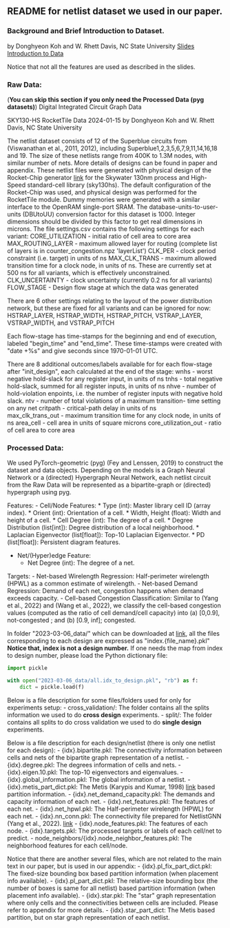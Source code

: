 ## README for netlist dataset we used in our paper. 

### Background and Brief Introduction to Dataset. 
by Donghyeon Koh and W. Rhett Davis, NC State University
[Slides Introduction to Data](DigIC-GraphData.pdf)

Notice that not all the features are used as described in the slides. 

### Raw Data: 
(**You can skip this section if you only need the Processed Data (pyg datasets)**)
Digital Integrated Circuit Graph Data

SKY130-HS RocketTile Data
2024-01-15  by Donghyeon Koh and W. Rhett Davis, NC State University

The netlist dataset consists of 12 of the Superblue circuits from (Viswanathan et al., 2011, 2012), including Superblue1,2,3,5,6,7,9,11,14,16,18 and 19. The size of these netlists range from 400K to 1.3M nodes, with similar number of nets. More details of designs can be found in paper and appendix.
These netlist files were generated with physical design of the Rocket-Chip generator [link](https://github.com/chipsalliance/rocket-chip) for the Skywater 130nm process and High-Speed standard-cell library (sky130hs).  The default configuration of the Rocket-Chip was used, and physical design was performed for the RocketTile module. Dummy memories were generated with a similar interface
to the OpenRAM single-port SRAM.
The database-units-to-user-units (DBUtoUU) conversion factor for this dataset is 1000.  Integer dimensions should be divided by this factor to get real dimensions in microns.
The file settings.csv contains the following settings for each variant:
CORE_UTILIZATION   - initial ratio of cell area to core area 
MAX_ROUTING_LAYER  - maximum allowed layer for routing (complete list
                     of layers is in counter_congestion.npz 'layerList')
CLK_PER            - clock period constraint (i.e. target) in units of ns
MAX_CLK_TRANS      - maximum allowed transition time for a clock node,
                     in units of ns.  These are currently set at 500 ns
					 for all variants, which is effectively unconstrained.
CLK_UNCERTAINTY    - clock uncertainty (currently 0.2 ns for all variants)
FLOW_STAGE         - Design flow stage at which the data was generated

There are 6 other settings relating to the layout of the power distribution network, but these are fixed for all variants and can be ignored for now: HSTRAP_LAYER, HSTRAP_WIDTH, HSTRAP_PITCH, VSTRAP_LAYER, VSTRAP_WIDTH, and VSTRAP_PITCH

Each flow-stage has time-stamps for the beginning and end of execution, labeled "begin_time" and "end_time".  These time-stamps were created with "date +%s" and give seconds since 1970-01-01 UTC.
			
There are 8 additional outcomes/labels available for for each flow-stage after "init_design", each calculated at the end of the stage:
wnhs                  - worst negative hold-slack for any register input,
                        in units of ns
tnhs                  - total negative hold-slack, summed for all register 
                        inputs, in units of ns
nhve                  - number of hold-violation enpoints, i.e. the number 
                        of register inputs with negative hold slack.
ntv                   - number of total violations of a maximum transition-
                        time setting on any net
critpath              - critical-path delay in units of ns		
max_clk_trans_out     - maximum transition time for any clock node, 
                        in units of ns
area_cell             - cell area in units of square microns
core_utilization_out  - ratio of cell area to core area

### Processed Data:
We used PyTorch-geometric (pyg) (Fey and Lenssen, 2019) to construct the dataset and data objects. 
Depending on the models is a Graph Neural Network or a (directed) Hypergraph Neural Network, each netlist circuit from the Raw Data will be represented as a bipartite-graph or (directed) hypergraph using pyg. 

Features:
    - Cell/Node Features:
        * Type (int): Master library cell ID (array index).
        * Orient (int): Orientation of a cell.
        * Width, Height (float): Width and height of a cell.
        * Cell Degree (int): The degree of a cell.
        * Degree Distribution (list[int]): Degree distribution of a local neighborhood. 
        * Laplacian Eigenvector (list[float]): Top-10 Laplacian Eigenvector. 
        * PD (list[float]): Persistent diagram features.
   - Net/(Hyper)edge Feature:
        * Net Degree (int): The degree of a net. 

Targets:
    - Net-based Wirelength Regression: Half-perimeter wirelength (HPWL) as a common estimate of wirelength. 
    - Net-based Demand Regression: Demand of each net, congestion happens when demand exceeds capacity. 
    - Cell-based Congestion Classification: Similar to (Yang et al., 2022) and (Wang et al., 2022), we classify the cell-based congestion values (computed as the ratio of cell demand/cell capacity) into (a) [0,0.9], not-congested ; and (b) [0.9, inf]; congested.

In folder 
"2023-03-06_data/" 
which can be downloaded at [link](https://zenodo.org/records/10795280?token=eyJhbGciOiJIUzUxMiJ9.eyJpZCI6Ijk5NjM2MzZiLTg0ZmUtNDI2My04OTQ3LTljMjA5ZjA3N2Y1OSIsImRhdGEiOnt9LCJyYW5kb20iOiJlYzFmMGJlZTU3MzE1OWMzOTU2MWZkYTE3MzY5ZjRjOCJ9.WifQFExjW1CAW0ahf3e5Qr0OV9c2cw9_RUbOXUsvRbnKlkApNZwVCL_VPRJvAve0MJDC0DDOSx_RLiTvBimr0w), 
all the files corresponding to each design are expressed as 
"index.{file_name}.pkl"
**Notice that, index is not a design number.** If one needs the map from index to design number, please load the Python dictionary file:
```python
import pickle

with open("2023-03-06_data/all.idx_to_design.pkl", "rb") as f:
    dict = pickle.load(f)
```

Below is a file description for some files/folders used for only for experiments setup:
    - cross_validation/: The folder contains all the splits information we used to do **cross design** experiments. 
    - split/: The folder contains all splits to do cross validation we used to do **single design** experiments. 

Below is a file description for each design/netlist (there is only one netlist for each design):
    - {idx}.bipartite.pkl: The connectivity information between cells and nets of the bipartite graph representation of a netlist. 
    - {idx}.degree.pkl: The degrees information of cells and nets.
    - {idx}.eigen.10.pkl: The top-10 eigenvectors and eigenvalues.
    - {idx}.global_information.pkl: The global information of a netlist. 
    - {idx}.metis_part_dict.pkl: The Metis (Karypis and Kumar, 1998) [link](https://github.com/KarypisLab/METIS) based partition information. 
    - {idx}.net_demand_capacity.pkl: The demands and capacity information of each net. 
    - {idx}.net_features.pkl: The features of each net.
    - {idx}.net_hpwl.pkl: The Half-perimeter wirelength (HPWL) for each net. 
    - {idx}.nn_conn.pkl: The connectivity file prepared for NetlistGNN (Yang et al., 2022). [link](https://github.com/PKUterran/NetlistGNN) 
    - {idx}.node_features.pkl: The features of each node. 
    - {idx}.targets.pkl: The processed targets or labels of each cell/net to predict.
    - node_neighbors/{idx}.node_neighbor_features.pkl: The neighborhood features for each cell/node. 
    
Notice that there are another several files, which are not related to the main text in our paper, but is used in our appendix:
    - {idx}.pl_fix_part_dict.pkl: The fixed-size bounding box based partition information (when placement info available).
    - {idx}.pl_part_dict.pkl: The relative-size bounding box (the number of boxes is same for all netlist) based partition information (when placement info available).
    - {idx}.star.pkl: The "star" graph representation where only cells and the connectivities between cells are included. Please refer to appendix for more details. 
    - {idx}.star_part_dict: The Metis based partition, but on star graph representation of each netlist.              
    

